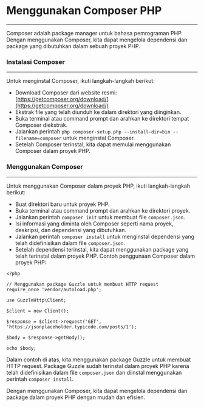# Menggunakan Composer PHP
---
Composer adalah package manager untuk bahasa pemrograman PHP. Dengan menggunakan Composer, kita dapat mengelola dependensi dan package yang dibutuhkan dalam sebuah proyek PHP.

### Instalasi Composer
---
Untuk menginstal Composer, ikuti langkah-langkah berikut:

- Download Composer dari website resmi: [https://getcomposer.org/download/](https://getcomposer.org/download/)
- Ekstrak file yang telah diunduh ke dalam direktori yang diinginkan.
- Buka terminal atau command prompt dan arahkan ke direktori tempat Composer diekstrak.
- Jalankan perintah `php composer-setup.php --install-dir=bin --filename=composer` untuk menginstal Composer.
- Setelah Composer terinstal, kita dapat memulai menggunakan Composer dalam proyek PHP.

### Menggunakan Composer
---
Untuk menggunakan Composer dalam proyek PHP, ikuti langkah-langkah berikut:

- Buat direktori baru untuk proyek PHP.
- Buka terminal atau command prompt dan arahkan ke direktori proyek.
- Jalankan perintah `composer init` untuk membuat file `composer.json`.
- Isi informasi yang diminta oleh Composer seperti nama proyek, deskripsi, dan dependensi yang dibutuhkan.
- Jalankan perintah `composer install` untuk menginstal dependensi yang telah didefinisikan dalam file `composer.json`.
- Setelah dependensi terinstal, kita dapat menggunakan package yang telah terinstal dalam proyek PHP.
Contoh penggunaan Composer dalam proyek PHP:

```
<?php

// Menggunakan package Guzzle untuk membuat HTTP request
require_once 'vendor/autoload.php';

use GuzzleHttp\Client;

$client = new Client();

$response = $client->request('GET', 'https://jsonplaceholder.typicode.com/posts/1');

$body = $response->getBody();

echo $body;
```
Dalam contoh di atas, kita menggunakan package Guzzle untuk membuat HTTP request. Package Guzzle sudah terinstal dalam proyek PHP karena telah didefinisikan dalam file `composer.json` dan diinstal menggunakan perintah `composer install`.

Dengan menggunakan Composer, kita dapat mengelola dependensi dan package dalam proyek PHP dengan mudah dan efisien.
